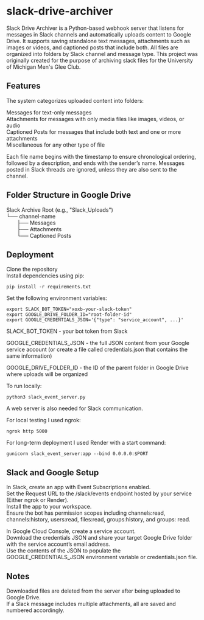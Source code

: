 # slack-drive-archiver

Slack Drive Archiver is a Python-based webhook server that listens for messages in Slack channels and automatically uploads content to Google Drive. It supports saving standalone text messages, attachments such as images or videos, and captioned posts that include both. All files are organized into folders by Slack channel and message type. This project was originally created for the purpose of archiving slack files for the University of Michigan Men's Glee Club.

## Features

The system categorizes uploaded content into folders:

Messages for text-only messages  
Attachments for messages with only media files like images, videos, or audio  
Captioned Posts for messages that include both text and one or more attachments  
Miscellaneous for any other type of file

Each file name begins with the timestamp to ensure chronological ordering, followed by a description, and ends with the sender’s name. Messages posted in Slack threads are ignored, unless they are also sent to the channel.

## Folder Structure in Google Drive

Slack Archive Root (e.g., "Slack_Uploads")  
└── channel-name  
  ├── Messages  
  ├── Attachments  
  └── Captioned Posts  

## Deployment

Clone the repository  
Install dependencies using pip:

```
pip install -r requirements.txt
```

Set the following environment variables:
```
export SLACK_BOT_TOKEN="xoxb-your-slack-token"
export GOOGLE_DRIVE_FOLDER_ID="root-folder-id"
export GOOGLE_CREDENTIALS_JSON='{"type": "service_account", ...}'
```
SLACK_BOT_TOKEN - your bot token from Slack 

GOOGLE_CREDENTIALS_JSON - the full JSON content from your Google service account (or create a file called credentials.json that contains the same information)

GOOGLE_DRIVE_FOLDER_ID - the ID of the parent folder in Google Drive where uploads will be organized  

To run locally:
```
python3 slack_event_server.py
```  

A web server is also needed for Slack communication. 

For local testing I used ngrok:

```
ngrok http 5000
```

For long-term deployment I used Render with a start command:

```
gunicorn slack_event_server:app --bind 0.0.0.0:$PORT
```

## Slack and Google Setup

In Slack, create an app with Event Subscriptions enabled.  
Set the Request URL to the /slack/events endpoint hosted by your service (Either ngrok or Render).  
Install the app to your workspace.  
Ensure the bot has permission scopes including channels:read, channels:history, users:read, files:read, groups:history, and groups: read.  

In Google Cloud Console, create a service account.  
Download the credentials JSON and share your target Google Drive folder with the service account’s email address.  
Use the contents of the JSON to populate the GOOGLE_CREDENTIALS_JSON environment variable or credentials.json file.

## Notes

Downloaded files are deleted from the server after being uploaded to Google Drive.  
If a Slack message includes multiple attachments, all are saved and numbered accordingly.  

